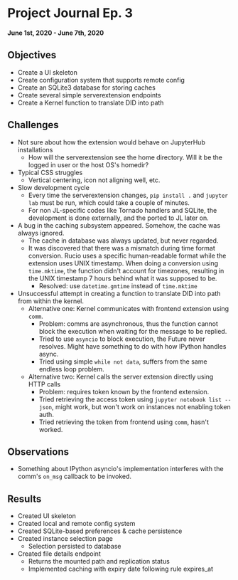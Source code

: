 # Project Journal Ep. 3
**June 1st, 2020 - June 7th, 2020**

## Objectives
- Create a UI skeleton
- Create configuration system that supports remote config
- Create an SQLite3 database for storing caches
- Create several simple serverextension endpoints
- Create a Kernel function to translate DID into path

## Challenges
- Not sure about how the extension would behave on JupyterHub installations
  - How will the serverextension see the home directory. Will it be the logged in user or the host OS's homedir?
- Typical CSS struggles
  - Vertical centering, icon not aligning well, etc.
- Slow development cycle
  - Every time the serverextension changes, `pip install .` and `jupyter lab` must be run, which could take a couple of minutes.
  - For non JL-specific codes like Tornado handlers and SQLite, the development is done externally, and the ported to JL later on.
- A bug in the caching subsystem appeared. Somehow, the cache was always ignored.
  - The cache in database was always updated, but never regarded.
  - It was discovered that there was a mismatch during time format conversion. Rucio uses a specific human-readable format while the extension uses UNIX timestamp. When doing a conversion using `time.mktime`, the function didn't account for timezones, resulting in the UNIX timestamp 7 hours behind what it was supposed to be.
    - Resolved: use `datetime.gmtime` instead of `time.mktime`
- Unsuccessful attempt in creating a function to translate DID into path from within the kernel.
  - Alternative one: Kernel communicates with frontend extension using `comm`.
    - Problem: comms are asynchronous, thus the function cannot block the execution when waiting for the message to be replied.
    - Tried to use `asyncio` to block execution, the Future never resolves. Might have something to do with how IPython handles async.
    - Tried using simple `while not data`, suffers from the same endless loop problem.
  - Alternative two: Kernel calls the server extension directly using HTTP calls
    - Problem: requires token known by the frontend extension.
    - Tried retrieving the access token using `jupyter notebook list --json`, might work, but won't work on instances not enabling token auth.
    - Tried retrieving the token from frontend using `comm`, hasn't worked.

## Observations
- Something about IPython asyncio's implementation interferes with the comm's `on_msg` callback to be invoked.

## Results
- Created UI skeleton
- Created local and remote config system
- Created SQLite-based preferences & cache persistence
- Created instance selection page
  - Selection persisted to database
- Created file details endpoint
  - Returns the mounted path and replication status
  - Implemented caching with expiry date following rule expires_at